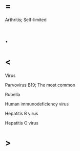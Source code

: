 # =

Arthritis; Self-limited

# .

# <

Virus

Parvovirus B19; The most common

Rubella

Human immunodeficiency virus

Hepatitis B virus

Hepatitis C virus

# >
